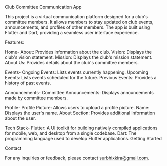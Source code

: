Club Committee Communication App


This project is a virtual communication platform designed for a club's committee members. It allows members to stay updated on club events, announcements, and profiles of other members. The app is built using Flutter and Dart, providing a seamless user interface experience.

Features:

Home-
About: Provides information about the club.
Vision: Displays the club's vision statement.
Mission: Displays the club's mission statement.
About Us: Provides details about the club's committee members.

Events-
Ongoing Events: Lists events currently happening.
Upcoming Events: Lists events scheduled for the future.
Previous Events: Provides a history of past events.

Announcements-
Committee Announcements: Displays announcements made by committee members.

Profile-
Profile Picture: Allows users to upload a profile picture.
Name: Displays the user's name.
About Section: Provides additional information about the user.

Tech Stack-
Flutter: A UI toolkit for building natively compiled applications for mobile, web, and desktop from a single codebase.
Dart: The programming language used to develop Flutter applications.
Getting Started


Contact

For any inquiries or feedback, please contact surbhixkira@gmail.com.
